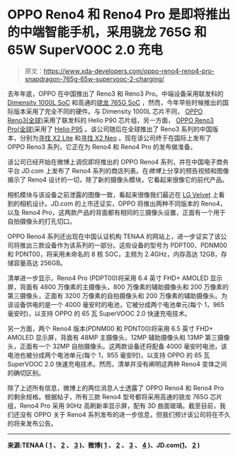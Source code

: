 # OPPO Reno4 和 Reno4 Pro 是即将推出的中端智能手机，采用骁龙 765G 和 65W SuperVOOC 2.0 充电

> 原文：<https://www.xda-developers.com/oppo-reno4-reno4-pro-snapdragon-765g-65w-supervooc-2-charging/>

去年年底，OPPO 在中国推出了 Reno3 和 Reno3 Pro。中端设备采用联发科的 [Dimensity 1000L SoC](https://www.xda-developers.com/mediatek-dimensity-1000-7nm-soc-integrated-5g/) 和高通的[骁龙 765G SoC](https://www.xda-developers.com/qualcomm-snapdragon-765-processor-specifications-features/) ，然而，今年早些时候推出的国际版本采用了完全不同的硬件。与 Dimensity 1000L 芯片不同， [OPPO Reno3(全球)](https://www.xda-developers.com/oppo-reno3-launches-internationally-with-the-mediatek-helio-p90/)采用了联发科的 Helio P90 芯片组，另一方面， [OPPO Reno3 Pro(全球)](https://www.xda-developers.com/oppo-reno3-pro-international-launch-dual-front-cameras-quad-rear-cameras-mediatek-helio-p95/)采用了 [Helio P95](https://www.xda-developers.com/mediatek-helio-p95-soc-apu-20-ai-accelerator-hyperengine-game-technology/) 。该公司随后在全球推出了 Reno3 系列的中国版本，分别为[寻找 X2 Lite](https://www.xda-developers.com/oppo-find-x2-lite-launches-rebranded-chinese-reno3-vitality-edition/) 和[寻找 X2 Neo](https://www.xda-developers.com/oppo-find-x2-pro-neo-and-lite-available-germany-free-bluetooth-audio-accessories/) 。现在该公司终于在国际上发布了 OPPO Reno3 系列，它正在为 Reno4 和 Reno4 Pro 的发布做准备。

该公司已经开始在微博上调侃即将推出的 OPPO Reno4 系列，并在中国电子商务平台 JD.com 上发布了 Reno4 系列的商店列表。在*微博*上分享的预告视频和图像揭示了 Reno4 设计的一切，除了新的摄像头模块，它看起来很像它的前代产品。

相机模块与该设备之前泄露的图像一致，看起来很像我们最近在 [LG Velvet](https://www.xda-developers.com/tag/lgvelvet/) 上看到的相机设计。JD.com 的上市还证实，OPPO 将推出两种不同版本的 Reno4，以及 Reno4 Pro，这两款产品的背面都有相同的三摄像头设置，正面有一个用于自拍摄像头的打孔切口。

OPPO Reno4 系列还出现在中国认证机构 TENAA 的网站上，进一步证实了该公司将推出三款设备作为该系列的一部分。这些设备的型号为 PDPT00、PDNM00 和 PDNT00，将采用未命名的 8 核 SOC，主频为 2.4GHz，内存高达 12GB，存储容量高达 256GB。

清单进一步显示，Reno4 Pro (PDPT00)将采用 6.4 英寸 FHD+ AMOLED 显示屏，背面有 4800 万像素的主摄像头，800 万像素的辅助摄像头和 200 万像素的第三摄像头，正面有 3200 万像素的自拍摄像头和 200 万像素的辅助摄像头。为该设备供电的是一个 4000 毫安时的电池，它被分成两个电池单元(每个 1，965 毫安时)，以支持 OPPO 的 65 瓦 SuperVOOC 2.0 快速充电技术。

另一方面，两个 Reno4 版本(PDNM00 和 PDNT00)将采用 6.5 英寸 FHD+ AMOLED 显示屏，背面有 48MP 主摄像头，12MP 辅助摄像头和 13MP 第三摄像头，正面有一个 32MP 自拍摄像头。这两款设备还将配备 4000 毫安时电池，该电池也被分成两个电池单元(每个 1，955 毫安时)，以支持 OPPO 的 65 瓦 SuperVOOC 2.0 快速充电技术。然而，清单并没有阐明这两种 Reno4 变体之间的确切区别。

除了上述所有信息，微博上的两位消息人士透露了 OPPO Reno4 和 Reno4 Pro 的剩余规格。根据帖子，所有三款 Reno4 型号都将采用高通的骁龙 765G 芯片组，Reno4 Pro 采用 90Hz 高刷新率显示屏，配有 3D 曲面玻璃。截至目前，我们还没有 OPPO 关于 Reno4 系列发布的进一步信息，但我们预计该公司将在不久的将来发布公告。

* * *

**来源:TENAA ( [1](http://shouji.tenaa.com.cn/mobile/MobileDetail.aspx?code=UondHOG6P1yO3J1G2BaFXRZ7nI2gYJ%2bd) 、 [2](http://shouji.tenaa.com.cn/mobile/MobileDetail.aspx?code=UondHOG6P1w2Xi2G7KZ8Uvysm0TNNW2N) 、 [3](http://shouji.tenaa.com.cn/mobile/MobileDetail.aspx?code=UondHOG6P1w2Xi2G7KZ8Uvysm0TNNW2N) )、微博( [1](https://www.weibo.com/1710173801/J3wnCcmL4) 、 [2](https://www.weibo.com/1710173801/J3xaldyYb) 、 [3](https://www.weibo.com/6286946957/J3pHAqpE5) 、 [4](https://www.weibo.com/6048569942/J3yeU8X0P) )、JD.com([1](https://item.jd.com/69689126439.html)、 [2](https://item.jd.com/100007357987.html) )**